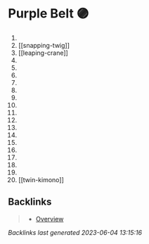 # Purple Belt 🟣

1.
2. [[snapping-twig]]
3. [[leaping-crane]]
4.
5.
6.
7.
8.
9.
10.
11.
12.
13.
14.
15.
16.
17.
18.
19.
20. [[twin-kimono]]

## Backlinks

> - [Overview](..\index.md)

_Backlinks last generated 2023-06-04 13:15:16_
